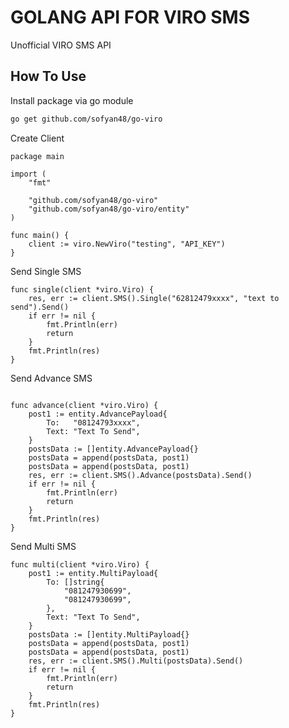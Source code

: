 # GOLANG API FOR VIRO SMS 
Unofficial VIRO SMS API

## How To Use

Install package via go module 
``` bash
go get github.com/sofyan48/go-viro
```

Create Client
``` golang
package main

import (
	"fmt"

	"github.com/sofyan48/go-viro"
	"github.com/sofyan48/go-viro/entity"
)

func main() {
	client := viro.NewViro("testing", "API_KEY")
}
```
Send Single SMS
``` golang
func single(client *viro.Viro) {
	res, err := client.SMS().Single("62812479xxxx", "text to send").Send()
	if err != nil {
		fmt.Println(err)
		return
	}
	fmt.Println(res)
}
```
Send Advance SMS
``` golang

func advance(client *viro.Viro) {
	post1 := entity.AdvancePayload{
		To:   "08124793xxxx",
		Text: "Text To Send",
	}
	postsData := []entity.AdvancePayload{}
	postsData = append(postsData, post1)
	postsData = append(postsData, post1)
	res, err := client.SMS().Advance(postsData).Send()
	if err != nil {
		fmt.Println(err)
		return
	}
	fmt.Println(res)
}
```

Send Multi SMS
``` golang
func multi(client *viro.Viro) {
	post1 := entity.MultiPayload{
		To: []string{
			"081247930699",
			"081247930699",
		},
		Text: "Text To Send",
	}
	postsData := []entity.MultiPayload{}
	postsData = append(postsData, post1)
	postsData = append(postsData, post1)
	res, err := client.SMS().Multi(postsData).Send()
	if err != nil {
		fmt.Println(err)
		return
	}
	fmt.Println(res)
}
```